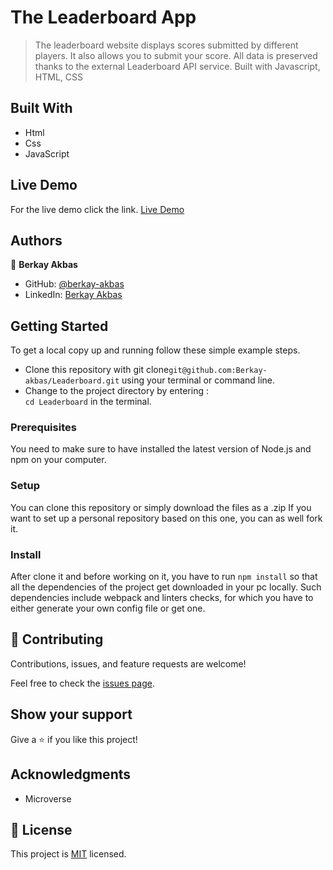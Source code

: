 # The Leaderboard App

> The leaderboard website displays scores submitted by different players. It also allows you to submit your score. All data is preserved thanks to the external Leaderboard API service. Built with Javascript, HTML, CSS

## Built With

- Html
- Css
- JavaScript

## Live Demo

For the live demo click the link.
[Live Demo](https://berkay-akbas.github.io/Leaderboard/)

## Authors

👤 **Berkay Akbas**

- GitHub: [@berkay-akbas](https://github.com/Berkay-akbas)
- LinkedIn: [Berkay Akbas](https://www.linkedin.com/in/berkay-akbas-a03b3b239/)

## Getting Started

To get a local copy up and running follow these simple example steps.

- Clone this repository with git clone`git@github.com:Berkay-akbas/Leaderboard.git` using your terminal or command line.
- Change to the project directory by entering : <br>
  `cd Leaderboard` in the terminal.

### Prerequisites

You need to make sure to have installed the latest version of Node.js and npm on your computer.

### Setup

You can clone this repository or simply download the files as a .zip
If you want to set up a personal repository based on this one, you can as well fork it.

### Install

After clone it and before working on it, you have to run `npm install` so that all the dependencies of the project get downloaded in your pc locally.
Such dependencies include webpack and linters checks, for which you have to either generate your own config file or get one.

## 🤝 Contributing

Contributions, issues, and feature requests are welcome!

Feel free to check the [issues page](../../issues/).

## Show your support

Give a ⭐️ if you like this project!

## Acknowledgments

- Microverse

## 📝 License

This project is [MIT](./MIT.md) licensed.
